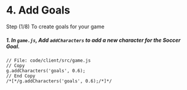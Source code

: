 # 4. Add Goals

Step (1/8) To create goals for your game

##### 1. In `game.js`, Add `addCharacters` to add a new character for the Soccer Goal.

```
// File: code/client/src/game.js
// Copy 
g.addCharacters('goals', 0.6);
// End Copy
/*[*/g.addCharacters('goals', 0.6);/*]*/
```